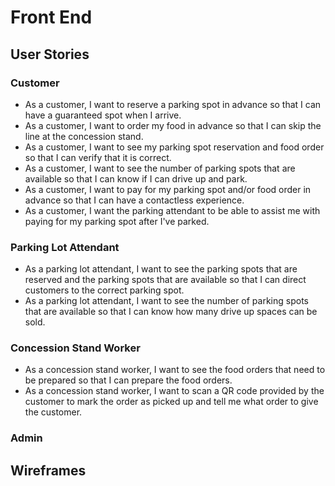 # Front End

## User Stories

### Customer
- As a customer, I want to reserve a parking spot in advance so that I can have a guaranteed spot when I arrive.
- As a customer, I want to order my food in advance so that I can skip the line at the concession stand.
- As a customer, I want to see my parking spot reservation and food order so that I can verify that it is correct.
- As a customer, I want to see the number of parking spots that are available so that I can know if I can drive up and park.
- As a customer, I want to pay for my parking spot and/or food order in advance so that I can have a contactless experience.
- As a customer, I want the parking attendant to be able to assist me with paying for my parking spot after I've parked.

### Parking Lot Attendant
- As a parking lot attendant, I want to see the parking spots that are reserved and the parking spots that are available so that I can direct customers to the correct parking spot.
- As a parking lot attendant, I want to see the number of parking spots that are available so that I can know how many drive up spaces can be sold.

### Concession Stand Worker
- As a concession stand worker, I want to see the food orders that need to be prepared so that I can prepare the food orders.
- As a concession stand worker, I want to scan a QR code provided by the customer to mark the order as picked up and tell me what order to give the customer.

### Admin


## Wireframes
